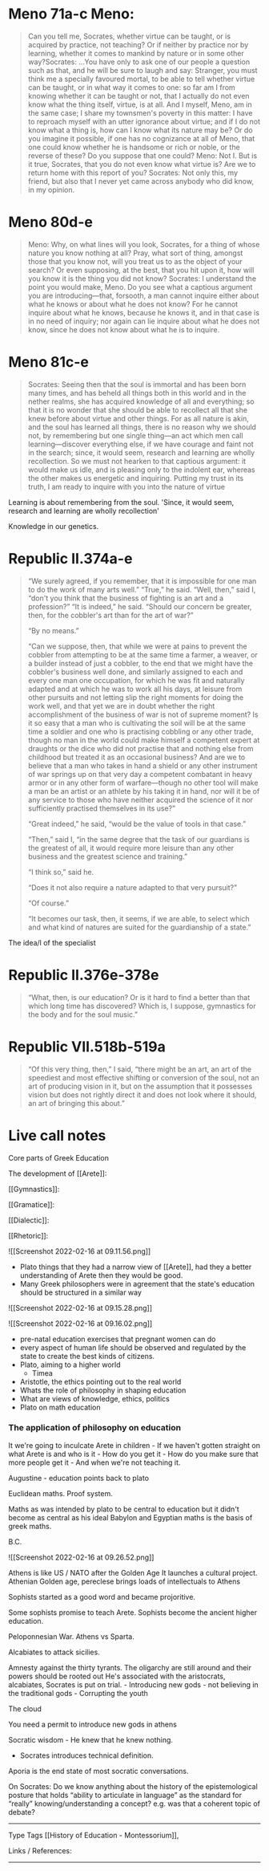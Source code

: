 # Meno 71a-c Meno: 

> Can you tell me, Socrates, whether virtue can be taught, or is acquired by practice, not teaching? Or if neither by practice nor by learning, whether it comes to mankind by nature or in some other way?Socrates: …You have only to ask one of our people a question such as that, and he will be sure to laugh and say: Stranger, you must think me a specially favoured mortal, to be able to tell whether virtue can be taught, or in what way it comes to one: so far am I from knowing whether it can be taught or not, that I actually do not even know what the thing itself, virtue, is at all. And I myself, Meno, am in the same case; I share my townsmen's poverty in this matter: I have to reproach myself with an utter ignorance about virtue; and if I do not know what a thing is, how can I know what its nature may be? Or do you imagine it possible, if one has no cognizance at all of Meno, that one could know whether he is handsome or rich or noble, or the reverse of these? Do you suppose that one could? Meno: Not I. But is it true, Socrates, that you do not even know what virtue is? Are we to return home with this report of you? Socrates: Not only this, my friend, but also that I never yet came across anybody who did know, in my opinion.


# Meno 80d-e

> Meno: Why, on what lines will you look, Socrates, for a thing of whose nature you know nothing at all? Pray, what sort of thing, amongst those that you know not, will you treat us to as the object of your search? Or even supposing, at the best, that you hit upon it, how will you know it is the thing you did not know? Socrates: I understand the point you would make, Meno. Do you see what a captious argument you are introducing—that, forsooth, a man cannot inquire either about what he knows or about what he does not know? For he cannot inquire about what he knows, because he knows it, and in that case is in no need of inquiry; nor again can lie inquire about what he does not know, since he does not know about what he is to inquire.


# Meno 81c-e 

> Socrates: Seeing then that the soul is immortal and has been born many times, and has beheld all things both in this world and in the nether realms, she has acquired knowledge of all and everything; so that it is no wonder that she should be able to recollect all that she knew before about virtue and other things. For as all nature is akin, and the soul has learned all things, there is no reason why we should not, by remembering but one single thing—an act which men call learning—discover everything else, if we have courage and faint not in the search; since, it would seem, research and learning are wholly recollection. So we must not hearken to that captious argument: it would make us idle, and is pleasing only to the indolent ear, whereas the other makes us energetic and inquiring. Putting my trust in its truth, I am ready to inquire with you into the nature of virtue

Learning is about remembering from the soul.
'Since, it would seem, research and learning are wholly recollection'

Knowledge in our genetics.

# Republic II.374a-e

> “We surely agreed, if you remember, that it is impossible for one man to do the work of many arts well.” “True,” he said. “Well, then,” said I, “don't you think that the business of fighting is an art and a profession?” “It is indeed,” he said. “Should our concern be greater, then, for the cobbler's art than for the art of war?” 
> 
> “By no means.” 
> 
> “Can we suppose, then, that while we were at pains to prevent the cobbler from attempting to be at the same time a farmer, a weaver, or a builder instead of just a cobbler, to the end that we might have the cobbler's business well done, and similarly assigned to each and every one man one occupation, for which he was fit and naturally adapted and at which he was to work all his days, at leisure from other pursuits and not letting slip the right moments for doing the work well, and that yet we are in doubt whether the right accomplishment of the business of war is not of supreme moment? Is it so easy that a man who is cultivating the soil will be at the same time a soldier and one who is practising cobbling or any other trade, though no man in the world could make himself a competent expert at draughts or the dice who did not practise that and nothing else from childhood but treated it as an occasional business? And are we to believe that a man who takes in hand a shield or any other instrument of war springs up on that very day a competent combatant in heavy armor or in any other form of warfare—though no other tool will make a man be an artist or an athlete by his taking it in hand, nor will it be of any service to those who have neither acquired the science of it nor sufficiently practised themselves in its use?” 
> 
> “Great indeed,” he said, “would be the value of tools in that case.” 
> 
> “Then,” said I, “in the same degree that the task of our guardians is the greatest of all, it would require more leisure than any other business and the greatest science and training.” 
> 
> “I think so,” said he. 
> 
> “Does it not also require a nature adapted to that very pursuit?” 
> 
> “Of course.” 
> 
> “It becomes our task, then, it seems, if we are able, to select which and what kind of natures are suited for the guardianship of a state.”

The idea/l of the specialist

# Republic II.376e-378e

> “What, then, is our education? Or is it hard to find a better than that which long time has discovered? Which is, I suppose, gymnastics for the body and for the soul music.”
> 

# Republic VII.518b-519a

> “Of this very thing, then,” I said, “there might be an art, an art of the speediest and most effective shifting or conversion of the soul, not an art of producing vision in it, but on the assumption that it possesses vision but does not rightly direct it and does not look where it should, an art of bringing this about.”

# Live call notes

Core parts of Greek Education

The development of [[Arete]]:

[[Gymnastics]]: 

[[Gramatice]]:

[[Dialectic]]:

[[Rhetoric]]:

![[Screenshot 2022-02-16 at 09.11.56.png]]

- Plato things that they had a narrow view of [[Arete]], had they a better understanding of Arete then they would be good.
- Many Greek philosophers were in agreement that the state's education should be structured in a similar way


![[Screenshot 2022-02-16 at 09.15.28.png]]



![[Screenshot 2022-02-16 at 09.16.02.png]]

- pre-natal education exercises that pregnant women can do 
- every aspect of human life should be observed and regulated by the state to create the best kinds of citizens.
- Plato, aiming to a higher world
	- Timea
- Aristotle, the ethics pointing out to the real world
- Whats the role of philosophy in shaping education
- What are views of knowledge, ethics, politics
- Plato on math education

### The application of philosophy on education

It we're going to inculcate Arete in children 
	- If we haven't gotten straight on what Arete is and who is it
	- How do you get it
	- How do you make sure that more people get it
	- And when we're not teaching it.

Augustine - education points back to plato

Euclidean maths.
Proof system.

Maths as was intended by plato to be central to education but it didn't become as central as his ideal
Babylon and Egyptian maths is the basis of greek maths.

B.C.

![[Screenshot 2022-02-16 at 09.26.52.png]]

Athens is like US / NATO after the Golden Age
It launches a cultural project.
Athenian Golden age, pereclese brings loads of intellectuals to Athens

Sophists started as a good word and became projoritive.

Some sophists promise to teach Arete. Sophists become the ancient higher education.

Peloponnesian War. Athens vs Sparta.

Alcabiates to attack sicilies.

Amnesty against the thirty tyrants.
The oligarchy are still around and their powers should be rooted out
He's associated with the aristocrats, alcabiates, 
Socrates is put on trial. 
	- Introducing new gods
	- not believing in the traditional gods
	- Corrupting the youth
	
The cloud

You need a permit to introduce new gods in athens

Socratic wisdom - He knew that he knew nothing.
- Socrates introduces technical definition.


Aporia is the end state of most socratic conversations.

On Socrates: Do we know anything about the history of the epistemological posture that holds “ability to articulate in language” as the standard for “really” knowing/understanding a concept?  e.g. was that a coherent topic of debate?

---
Type 
Tags 
[[History of Education - Montessorium]], 

Links / References:


---